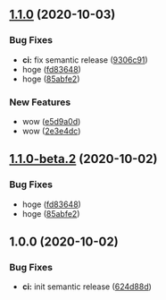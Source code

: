 ## [1.1.0](https://github.com/worldrize/playground/compare/v1.0.0...v1.1.0) (2020-10-03)


### Bug Fixes

* **ci:** fix semantic release ([9306c91](https://github.com/worldrize/playground/commit/9306c91e0511076871d9f4a3cb5ac71bb4f7aa43))
* hoge ([fd83648](https://github.com/worldrize/playground/commit/fd836483481b481ca789b94f7b4a35f8233f6bb1))
* hoge ([85abfe2](https://github.com/worldrize/playground/commit/85abfe2dc2c856b35ab6776214f80cc5cb814a64))


### New Features

* wow ([e5d9a0d](https://github.com/worldrize/playground/commit/e5d9a0db05e5fbefd05aeb5bd59569a468174c66))
* wow ([2e3e4dc](https://github.com/worldrize/playground/commit/2e3e4dc116da751445d232195d15f3b8bd414c5a))

## [1.1.0-beta.2](https://github.com/worldrize/playground/compare/v1.1.0-beta.1...v1.1.0-beta.2) (2020-10-02)


### Bug Fixes

* hoge ([fd83648](https://github.com/worldrize/playground/commit/fd836483481b481ca789b94f7b4a35f8233f6bb1))
* hoge ([85abfe2](https://github.com/worldrize/playground/commit/85abfe2dc2c856b35ab6776214f80cc5cb814a64))

## 1.0.0 (2020-10-02)


### Bug Fixes

* **ci:** init semantic release ([624d88d](https://github.com/worldrize/playground/commit/624d88d7705f670d9e473045eda4994653605042))
